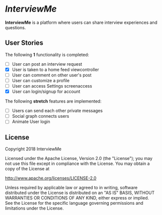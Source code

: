 # *InterviewMe*

**InterviewMe** is a platform where users can share interview experiences and questions.

## User Stories

The following **1** functionality is completed:

- [ ] User can post an interview request
- [x] User is taken to a home feed viewcontroller
- [ ] User can comment on other user's post
- [ ] User can customize a profile
- [ ] User can access Settings screenaccess
- [x] User can login/signup for account

The following **stretch** features are implemented:

- [ ] Users can send each other private messages
- [ ] Social graph connects users
- [ ] Animate User login

<!---
## Video Walkthrough

Here's a walkthrough of implemented user stories:

![CinemaBoss Video Walkthrough](https://github.com/sks3/cinemaboss/blob/master/cinemaboss2.gif)

-GIF created with [LiceCap](http://www.cockos.com/licecap/).
-Placeholder icon by [Gakuseisean](http://gakuseisean.deviantart.com/) from [www.iconfinder.com](www.iconfinder.com).

## Notes

-->

## License

Copyright 2018 InterviewMe

Licensed under the Apache License, Version 2.0 (the "License");
you may not use this file except in compliance with the License.
You may obtain a copy of the License at

http://www.apache.org/licenses/LICENSE-2.0

Unless required by applicable law or agreed to in writing, software
distributed under the License is distributed on an "AS IS" BASIS,
WITHOUT WARRANTIES OR CONDITIONS OF ANY KIND, either express or implied.
See the License for the specific language governing permissions and
limitations under the License.

